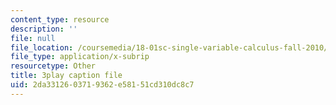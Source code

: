 ```yaml
---
content_type: resource
description: ''
file: null
file_location: /coursemedia/18-01sc-single-variable-calculus-fall-2010/2da3312603719362e58151cd310dc8c7_YN7k_bXXggY.srt
file_type: application/x-subrip
resourcetype: Other
title: 3play caption file
uid: 2da33126-0371-9362-e581-51cd310dc8c7
---
```


